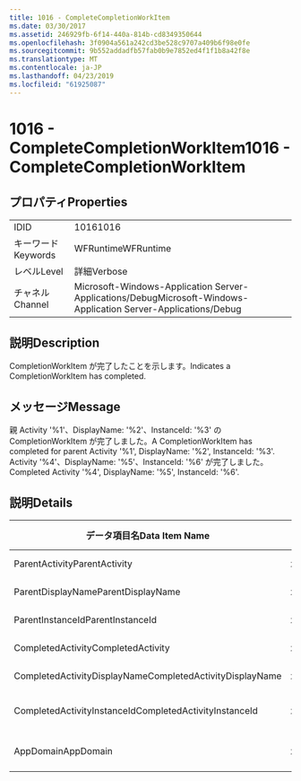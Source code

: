 ```yaml
---
title: 1016 - CompleteCompletionWorkItem
ms.date: 03/30/2017
ms.assetid: 246929fb-6f14-440a-814b-cd8349350644
ms.openlocfilehash: 3f0904a561a242cd3be528c9707a409b6f98e0fe
ms.sourcegitcommit: 9b552addadfb57fab0b9e7852ed4f1f1b8a42f8e
ms.translationtype: MT
ms.contentlocale: ja-JP
ms.lasthandoff: 04/23/2019
ms.locfileid: "61925087"
---
```

# <a name="1016---completecompletionworkitem"></a><span data-ttu-id="83903-102">1016 - CompleteCompletionWorkItem</span><span class="sxs-lookup"><span data-stu-id="83903-102">1016 - CompleteCompletionWorkItem</span></span>
## <a name="properties"></a><span data-ttu-id="83903-103">プロパティ</span><span class="sxs-lookup"><span data-stu-id="83903-103">Properties</span></span>  
  
|||  
|-|-|  
|<span data-ttu-id="83903-104">ID</span><span class="sxs-lookup"><span data-stu-id="83903-104">ID</span></span>|<span data-ttu-id="83903-105">1016</span><span class="sxs-lookup"><span data-stu-id="83903-105">1016</span></span>|  
|<span data-ttu-id="83903-106">キーワード</span><span class="sxs-lookup"><span data-stu-id="83903-106">Keywords</span></span>|<span data-ttu-id="83903-107">WFRuntime</span><span class="sxs-lookup"><span data-stu-id="83903-107">WFRuntime</span></span>|  
|<span data-ttu-id="83903-108">レベル</span><span class="sxs-lookup"><span data-stu-id="83903-108">Level</span></span>|<span data-ttu-id="83903-109">詳細</span><span class="sxs-lookup"><span data-stu-id="83903-109">Verbose</span></span>|  
|<span data-ttu-id="83903-110">チャネル</span><span class="sxs-lookup"><span data-stu-id="83903-110">Channel</span></span>|<span data-ttu-id="83903-111">Microsoft-Windows-Application Server-Applications/Debug</span><span class="sxs-lookup"><span data-stu-id="83903-111">Microsoft-Windows-Application Server-Applications/Debug</span></span>|  
  
## <a name="description"></a><span data-ttu-id="83903-112">説明</span><span class="sxs-lookup"><span data-stu-id="83903-112">Description</span></span>  
 <span data-ttu-id="83903-113">CompletionWorkItem が完了したことを示します。</span><span class="sxs-lookup"><span data-stu-id="83903-113">Indicates a CompletionWorkItem has completed.</span></span>  
  
## <a name="message"></a><span data-ttu-id="83903-114">メッセージ</span><span class="sxs-lookup"><span data-stu-id="83903-114">Message</span></span>  
 <span data-ttu-id="83903-115">親 Activity '%1'、DisplayName: '%2'、InstanceId: '%3' の CompletionWorkItem が完了しました。</span><span class="sxs-lookup"><span data-stu-id="83903-115">A CompletionWorkItem has completed for parent Activity '%1', DisplayName: '%2', InstanceId: '%3'.</span></span> <span data-ttu-id="83903-116">Activity '%4'、DisplayName: '%5'、InstanceId: '%6' が完了しました。</span><span class="sxs-lookup"><span data-stu-id="83903-116">Completed Activity '%4', DisplayName: '%5', InstanceId: '%6'.</span></span>  
  
## <a name="details"></a><span data-ttu-id="83903-117">説明</span><span class="sxs-lookup"><span data-stu-id="83903-117">Details</span></span>  
  
|<span data-ttu-id="83903-118">データ項目名</span><span class="sxs-lookup"><span data-stu-id="83903-118">Data Item Name</span></span>|<span data-ttu-id="83903-119">データ項目の型</span><span class="sxs-lookup"><span data-stu-id="83903-119">Data Item Type</span></span>|<span data-ttu-id="83903-120">説明</span><span class="sxs-lookup"><span data-stu-id="83903-120">Description</span></span>|  
|--------------------|--------------------|-----------------|  
|<span data-ttu-id="83903-121">ParentActivity</span><span class="sxs-lookup"><span data-stu-id="83903-121">ParentActivity</span></span>|<span data-ttu-id="83903-122">xs:string</span><span class="sxs-lookup"><span data-stu-id="83903-122">xs:string</span></span>|<span data-ttu-id="83903-123">親アクティビティの型名。</span><span class="sxs-lookup"><span data-stu-id="83903-123">The type name of the parent activity.</span></span>|  
|<span data-ttu-id="83903-124">ParentDisplayName</span><span class="sxs-lookup"><span data-stu-id="83903-124">ParentDisplayName</span></span>|<span data-ttu-id="83903-125">xs:string</span><span class="sxs-lookup"><span data-stu-id="83903-125">xs:string</span></span>|<span data-ttu-id="83903-126">親アクティビティの表示名。</span><span class="sxs-lookup"><span data-stu-id="83903-126">The display name of the parent activity.</span></span>|  
|<span data-ttu-id="83903-127">ParentInstanceId</span><span class="sxs-lookup"><span data-stu-id="83903-127">ParentInstanceId</span></span>|<span data-ttu-id="83903-128">xs:string</span><span class="sxs-lookup"><span data-stu-id="83903-128">xs:string</span></span>|<span data-ttu-id="83903-129">親アクティビティのインスタンス ID。</span><span class="sxs-lookup"><span data-stu-id="83903-129">The instance id of the parent activity.</span></span>|  
|<span data-ttu-id="83903-130">CompletedActivity</span><span class="sxs-lookup"><span data-stu-id="83903-130">CompletedActivity</span></span>|<span data-ttu-id="83903-131">xs:string</span><span class="sxs-lookup"><span data-stu-id="83903-131">xs:string</span></span>|<span data-ttu-id="83903-132">完了したアクティビティの型名。</span><span class="sxs-lookup"><span data-stu-id="83903-132">The type name of the completed activity.</span></span>|  
|<span data-ttu-id="83903-133">CompletedActivityDisplayName</span><span class="sxs-lookup"><span data-stu-id="83903-133">CompletedActivityDisplayName</span></span>|<span data-ttu-id="83903-134">xs:string</span><span class="sxs-lookup"><span data-stu-id="83903-134">xs:string</span></span>|<span data-ttu-id="83903-135">完了したアクティビティの表示名。</span><span class="sxs-lookup"><span data-stu-id="83903-135">The display name of the completed activity.</span></span>|  
|<span data-ttu-id="83903-136">CompletedActivityInstanceId</span><span class="sxs-lookup"><span data-stu-id="83903-136">CompletedActivityInstanceId</span></span>|<span data-ttu-id="83903-137">xs:string</span><span class="sxs-lookup"><span data-stu-id="83903-137">xs:string</span></span>|<span data-ttu-id="83903-138">完了したアクティビティのインスタンス ID。</span><span class="sxs-lookup"><span data-stu-id="83903-138">The instance id of the completed activity.</span></span>|  
|<span data-ttu-id="83903-139">AppDomain</span><span class="sxs-lookup"><span data-stu-id="83903-139">AppDomain</span></span>|<span data-ttu-id="83903-140">xs:string</span><span class="sxs-lookup"><span data-stu-id="83903-140">xs:string</span></span>|<span data-ttu-id="83903-141">AppDomain.CurrentDomain.FriendlyName で返される文字列。</span><span class="sxs-lookup"><span data-stu-id="83903-141">The string returned by AppDomain.CurrentDomain.FriendlyName.</span></span>|
